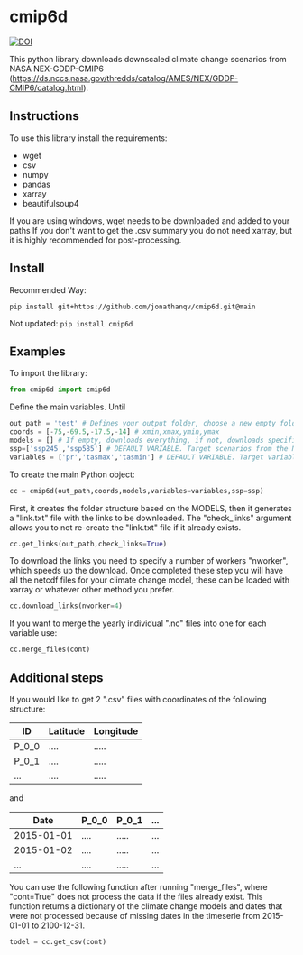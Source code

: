 # cmip6d
[![DOI](https://zenodo.org/badge/563466510.svg)](https://zenodo.org/badge/latestdoi/563466510)

This python library downloads downscaled climate change scenarios from NASA NEX-GDDP-CMIP6 (https://ds.nccs.nasa.gov/thredds/catalog/AMES/NEX/GDDP-CMIP6/catalog.html).

## Instructions
To use this library install the requirements:

* wget
* csv
* numpy
* pandas
* xarray
* beautifulsoup4

If you are using windows, wget needs to be downloaded and added to your paths
If you don't want to get the .csv summary you do not need xarray, but it is highly recommended for post-processing.

## Install

Recommended Way:

`pip install git+https://github.com/jonathanqv/cmip6d.git@main`

Not updated:
`pip install cmip6d`


## Examples

To import the library:

```python
from cmip6d import cmip6d
```
Define the main variables. Until 
```python
out_path = 'test' # Defines your output folder, choose a new empty folder
coords = [-75,-69.5,-17.5,-14] # xmin,xmax,ymin,ymax
models = [] # If empty, downloads everything, if not, downloads specified packages
ssp=['ssp245','ssp585'] # DEFAULT VARIABLE. Target scenarios from the NASA server
variables = ['pr','tasmax','tasmin'] # DEFAULT VARIABLE. Target variables from the NASA server
```
To create the main Python object:
```python
cc = cmip6d(out_path,coords,models,variables=variables,ssp=ssp)
```
First, it creates the folder structure based on the MODELS, then it generates a "link.txt" file with the links to be downloaded. The "check_links" argument allows you to not re-create the "link.txt" file if it already exists.
```python
cc.get_links(out_path,check_links=True)
```
To download the links you need to specify a number of workers "nworker", which speeds up the download. Once completed these step you will have all the netcdf files for your climate change model, these can be loaded with xarray or whatever other method you prefer.
```python
cc.download_links(nworker=4)
```
If you want to merge the yearly individual ".nc" files into one for each variable use:
```python
cc.merge_files(cont)
```
## Additional steps
If you would like to get 2 ".csv" files with coordinates of the following structure:

| ID    | Latitude | Longitude |
| ----  | -------- | --------- |
| P_0_0 |  ....    |  .....    |
| P_0_1 |  ....    |  .....    |
|  ...  |  ....    |  .....    |

and

| Date       | P_0_0 | P_0_1 | ... |
| ---------  | ----- | ----- |---- |
| 2015-01-01 |  .... | ..... | ... |
| 2015-01-02 |  .... | ..... | ... |
| ...        |  .... | ..... | ... |

You can use the following function after running "merge_files", where "cont=True" does not process the data if the files already exist. This function returns a dictionary of the climate change models and dates that were not processed because of missing dates in the timeserie from 2015-01-01 to 2100-12-31.
```python
todel = cc.get_csv(cont)
```

